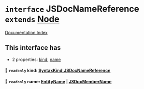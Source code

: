 # `interface` JSDocNameReference `extends` [Node](../interface.Node/README.md)

[Documentation Index](../README.md)

## This interface has

- 2 properties:
[kind](#-readonly-kind-syntaxkindjsdocnamereference),
[name](#-readonly-name-entityname--jsdocmembername)


#### 📄 `readonly` kind: [SyntaxKind.JSDocNameReference](../enum.SyntaxKind/README.md#jsdocnamereference--310)



#### 📄 `readonly` name: [EntityName](../type.EntityName/README.md) | [JSDocMemberName](../interface.JSDocMemberName/README.md)




